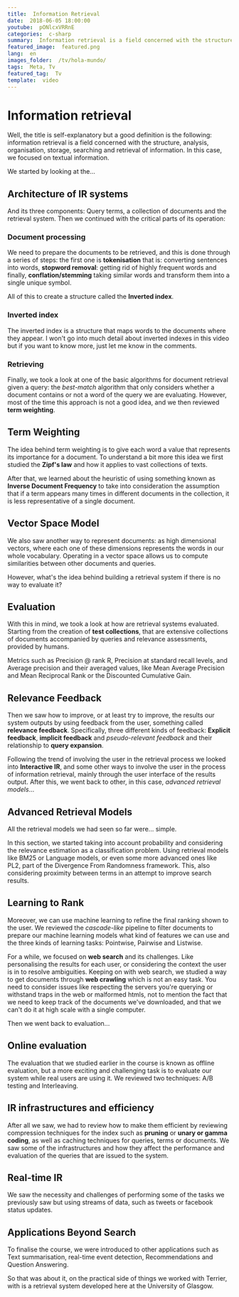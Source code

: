 ```yaml
---
title:  Information Retrieval
date:  2018-06-05 18:00:00
youtube:  pONlcxVRRnE
categories:  c-sharp
summary:  Information retrieval is a field concerned with the structure, analysis, organisation, storage, searching and retrieval of information.
featured_image:  featured.png
lang:  en
images_folder:  /tv/hola-mundo/
tags:  Meta, Tv
featured_tag:  Tv
template:  video
---
```


# Information retrieval   
Well, the title is self-explanatory but a good definition is the following: information retrieval is a field concerned with the structure, analysis, organisation, storage, searching and retrieval of information. In this case, we focused on textual information.

We started by looking at the...  

## Architecture of IR systems
And its three components: Query terms, a collection of documents and the retrieval system. Then we continued with the critical parts of its operation:

### Document processing  
We need to prepare the documents to be retrieved, and this is done through a series of steps: the first one is **tokenisation** that is: converting sentences into words, **stopword removal**: getting rid of highly frequent words and finally, **conflation/stemming** taking similar words and transform them into a single unique symbol. 

All of this to create a structure called the **Inverted index**.

### Inverted index
The inverted index is a structure that maps words to the documents where they appear. I won't go into much detail about inverted indexes in this video but if you want to know more, just let me know in the comments.

### Retrieving 
Finally, we took a look at one of the basic algorithms for document retrieval given a query: the *best-match* algorithm that only considers whether a document contains or not a word of the query we are evaluating. However, most of the time this approach is not a good idea, and we then reviewed **term weighting**.

## Term Weighting  
The idea behind term weighting is to give each word a value that represents its importance for a document. To understand a bit more this idea we first studied the **Zipf's law** and how it applies to vast collections of texts.

After that, we learned about the heuristic of using something known as **Inverse Document Frequency** to take into consideration the assumption that if a term appears many times in different documents in the collection, it is less representative of a single document. 

## Vector Space Model
We also saw another way to represent documents: as high dimensional vectors, where each one of these dimensions represents the words in our whole vocabulary. Operating in a vector space allows us to compute similarities between other documents and queries.

However, what's the idea behind building a retrieval system if there is no way to evaluate it?

## Evaluation  
With this in mind, we took a look at how are retrieval systems evaluated. Starting from the creation of **test collections**, that are extensive collections of documents accompanied by queries and relevance assessments, provided by humans.

Metrics such as Precision @ rank R, Precision at standard recall levels, and Average precision and their averaged values, like Mean Average Precision and Mean Reciprocal Rank or the Discounted Cumulative Gain.

## Relevance Feedback  
Then we saw how to improve, or at least try to improve, the results our system outputs by using feedback from the user, something called **relevance feedback**. Specifically, three different kinds of feedback: **Explicit feedback**, **implicit feedback** and *pseudo-relevant feedback* and their relationship to **query expansion**. 

Following the trend of involving the user in the retrieval process we looked into **Interactive IR**, and some other ways to involve the user in the process of information retrieval, mainly through the user interface of the results output. After this, we went back to other, in this case, *advanced retrieval models*...

## Advanced Retrieval Models
All the retrieval models we had seen so far were... simple. 

In this section, we started taking into account probability and considering the relevance estimation as a classification problem. Using retrieval models like BM25 or Language models, or even some more advanced ones like PL2, part of the Divergence From Randomness framework. This, also considering proximity between terms in an attempt to improve search results.

## Learning to Rank 
Moreover, we can use machine learning to refine the final ranking shown to the user. We reviewed the *cascade-like* pipeline to filter documents to prepare our machine learning models what kind of features we can use and the three kinds of learning tasks: Pointwise, Pairwise and Listwise.

For a while, we focused on **web search** and its challenges. Like personalising the results for each user, or considering the context the user is in to resolve ambiguities. Keeping on with web search, we studied a way to get documents through **web crawling** which is not an easy task. You need to consider issues like respecting the servers you're querying or withstand traps in the web or malformed htmls, not to mention the fact that we need to keep track of the documents we've downloaded,  and that we can't do it at high scale with a single computer.

Then we went back to evaluation...

## Online evaluation   
The evaluation that we studied earlier in the course is known as offline evaluation, but a more exciting and challenging task is to evaluate our system while real users are using it. We reviewed two techniques: A/B testing and Interleaving.

## IR infrastructures and efficiency
After all we saw, we had to review how to make them efficient by reviewing compression techniques for the index such as **pruning** or **unary or gamma coding**, as well as caching techniques for queries, terms or documents. We saw some of the infrastructures and how they affect the performance and evaluation of the queries that are issued to the system.

## Real-time IR  
We saw the necessity and challenges of performing some of the tasks we previously saw but using streams of data, such as tweets or facebook status updates. 

## Applications Beyond Search   
To finalise the course, we were introduced to other applications such as Text summarisation, real-time event detection, Recommendations and Question Answering.

So that was about it, on the practical side of things we worked with Terrier, with is a retrieval system developed here at the University of Glasgow.
